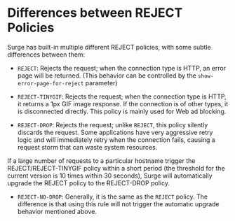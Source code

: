 Differences between REJECT Policies
===================================

Surge has built-in multiple different REJECT policies, with some subtle differences between them:

*   `REJECT`: Rejects the request; when the connection type is HTTP, an error page will be returned. (This behavior can be controlled by the `show-error-page-for-reject` parameter)
    
*   `REJECT-TINYGIF`: Rejects the request; when the connection type is HTTP, it returns a 1px GIF image response. If the connection is of other types, it is disconnected directly. This policy is mainly used for Web ad blocking.
    
*   `REJECT-DROP`: Rejects the request; unlike `REJECT`, this policy silently discards the request. Some applications have very aggressive retry logic and will immediately retry when the connection fails, causing a request storm that can waste system resources.
    

If a large number of requests to a particular hostname trigger the REJECT/REJECT-TINYGIF policy within a short period (the threshold for the current version is 10 times within 30 seconds), Surge will automatically upgrade the REJECT policy to the REJECT-DROP policy.

*   `REJECT-NO-DROP`: Generally, it is the same as the `REJECT` policy. The difference is that using this rule will not trigger the automatic upgrade behavior mentioned above.